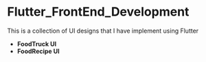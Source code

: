 # Flutter_FrontEnd_Development
This is a collection of UI designs that I have implement using Flutter
  <ul> 
  <li> <b>FoodTruck UI</b> <br/>
      
   </li> 
   <li> <b>FoodRecipe UI</b> <br/>
      
   </li>
  </ul> 
